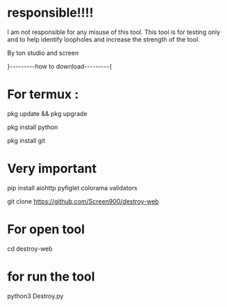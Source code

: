 # responsible!!!!

I am not responsible for any misuse of this tool. This tool is for testing only and to help identify loopholes and increase the strength of the tool.

By ton studio and screen


}---------how to download---------{

# For termux :

pkg update && pkg upgrade

pkg install python

pkg install git

# Very important 
pip install aiohttp pyfiglet colorama validators

git clone https://github.com/Screen900/destroy-web

# For open tool
cd destroy-web

# for run the tool

python3 Destroy.py
